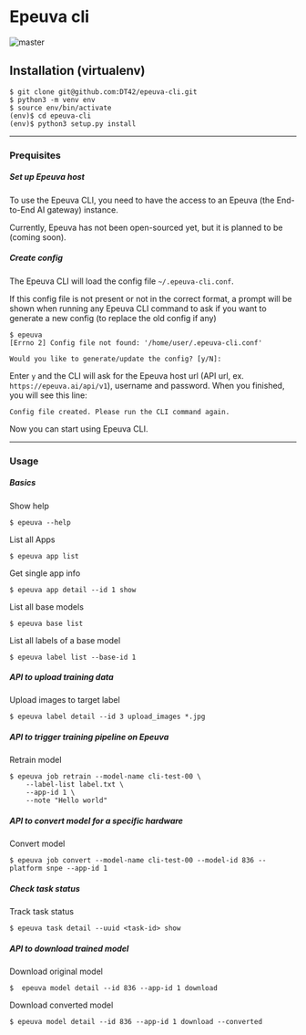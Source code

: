 # Epeuva cli

![master](https://github.com/DT42/epeuva-cli/workflows/master/badge.svg)

## Installation (virtualenv)
```
$ git clone git@github.com:DT42/epeuva-cli.git
$ python3 -m venv env
$ source env/bin/activate
(env)$ cd epeuva-cli
(env)$ python3 setup.py install
```

---

### Prequisites

##### Set up Epeuva host

To use the Epeuva CLI, you need to have the access to an Epeuva (the End-to-End AI gateway) instance.

Currently, Epeuva has not been open-sourced yet, but it is planned to be (coming soon). 

##### Create config

The Epeuva CLI will load the config file `~/.epeuva-cli.conf`. 

If this config file is not present or not in the correct format, a prompt will be shown when running any Epeuva CLI command to ask if you want to generate a new config (to replace the old config if any)

```
$ epeuva
[Errno 2] Config file not found: '/home/user/.epeuva-cli.conf'

Would you like to generate/update the config? [y/N]:
```

Enter `y` and the CLI will ask for the Epeuva host url (API url, ex. `https://epeuva.ai/api/v1`), username and password. When you finished, you will see this line:

```
Config file created. Please run the CLI command again.
```

Now you can start using Epeuva CLI.

---


### Usage

##### Basics

Show help

```
$ epeuva --help
```

List all Apps

```
$ epeuva app list
```

Get single app info

```
$ epeuva app detail --id 1 show
```

List all base models

```
$ epeuva base list
```

List all labels of a base model

```
$ epeuva label list --base-id 1
```


##### API to upload training data

Upload images to target label

```
$ epeuva label detail --id 3 upload_images *.jpg
```

##### API to trigger training pipeline on Epeuva

Retrain model

```
$ epeuva job retrain --model-name cli-test-00 \
    --label-list label.txt \
    --app-id 1 \
    --note "Hello world"
```

##### API to convert model for a specific hardware

Convert model

```
$ epeuva job convert --model-name cli-test-00 --model-id 836 --platform snpe --app-id 1
```

##### Check task status

Track task status

```
$ epeuva task detail --uuid <task-id> show
```

##### API to download trained model

Download original model

```
$  epeuva model detail --id 836 --app-id 1 download
```

Download converted model

```
$ epeuva model detail --id 836 --app-id 1 download --converted
```

